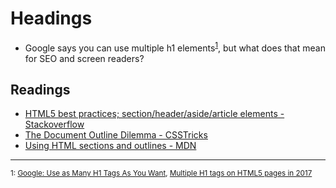 # Headings 

- Google says you can use multiple h1 elements<sup>[1](#googleh1)</sup>, but what does that mean for SEO and screen readers?

## Readings

- [HTML5 best practices; section/header/aside/article elements - Stackoverflow](https://stackoverflow.com/questions/4781077/html5-best-practices-section-header-aside-article-elements/26579514#26579514)
- [The Document Outline Dilemma - CSSTricks](https://css-tricks.com/document-outline-dilemma/)
- [Using HTML sections and outlines - MDN](https://developer.mozilla.org/en-US/docs/Web/Guide/HTML/Using_HTML_sections_and_outlines)


---  
<sup name="googleh1">1: [Google: Use as Many H1 Tags As You Want](https://www.seroundtable.com/google-h1-tags-23699.html), [Multiple H1 tags on HTML5 pages in 2017](https://productforums.google.com/forum/#!msg/webmasters/BmyI8YX_25A/81hZNQFJDQAJ)</sup>
